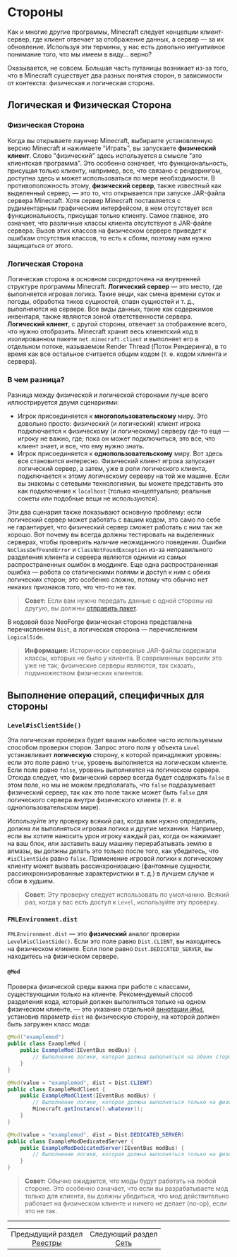 # Стороны

Как и многие другие программы, Minecraft следует концепции клиент-сервер, где клиент отвечает за отображение данных, а сервер — за их обновление. Используя эти термины, у нас есть довольно интуитивное понимание того, что мы имеем в виду... верно?

Оказывается, не совсем. Большая часть путаницы возникает из-за того, что в Minecraft существует два разных понятия сторон, в зависимости от контекста: физическая и логическая сторона.

<a id="logical-vs-physical-side"></a>

## Логическая и Физическая Сторона

<a id="the-physical-side"></a>

### Физическая Сторона

Когда вы открываете лаунчер Minecraft, выбираете установленную версию Minecraft и нажимаете "Играть", вы запускаете **физический клиент**. Слово "физический" здесь используется в смысле "это клиентская программа". Это особенно означает, что функциональность, присущая только клиенту, например, все, что связано с рендерингом, доступна здесь и может использоваться по мере необходимости. В противоположность этому, **физический сервер**, также известный как выделенный сервер, — это то, что открывается при запуске JAR-файла сервера Minecraft. Хотя сервер Minecraft поставляется с рудиментарным графическим интерфейсом, в нем отсутствует вся функциональность, присущая только клиенту. Самое главное, это означает, что различные классы клиента отсутствуют в JAR-файле сервера. Вызов этих классов на физическом сервере приведет к ошибкам отсутствия классов, то есть к сбоям, поэтому нам нужно защищаться от этого.

<a id="the-logical-side"></a>

### Логическая Сторона

Логическая сторона в основном сосредоточена на внутренней структуре программы Minecraft. **Логический сервер** — это место, где выполняется игровая логика. Такие вещи, как смена времени суток и погоды, обработка тиков сущностей, спавн сущностей и т. д., выполняются на сервере. Все виды данных, такие как содержимое инвентаря, также являются зоной ответственности сервера. **Логический клиент**, с другой стороны, отвечает за отображение всего, что нужно отобразить. Minecraft хранит весь клиентский код в изолированном пакете `net.minecraft.client` и выполняет его в отдельном потоке, называемом Render Thread (Поток Рендеринга), в то время как все остальное считается общим кодом (т. е. кодом клиента и сервера).

<a id="whats-the-difference"></a>

### В чем разница?

Разница между физической и логической сторонами лучше всего иллюстрируется двумя сценариями:

*   Игрок присоединяется к **многопользовательскому** миру. Это довольно просто: физический (и логический) клиент игрока подключается к физическому (и логическому) серверу где-то еще — игроку не важно, где; пока он может подключиться, это все, что клиент знает, и все, что ему нужно знать.
*   Игрок присоединяется к **однопользовательскому** миру. Вот здесь все становится интересно. Физический клиент игрока запускает логический сервер, а затем, уже в роли логического клиента, подключается к этому логическому серверу на той же машине. Если вы знакомы с сетевыми технологиями, вы можете представить это как подключение к `localhost` (только концептуально; реальные сокеты или подобные вещи не используются).

Эти два сценария также показывают основную проблему: если логический сервер может работать с вашим кодом, это само по себе не гарантирует, что физический сервер сможет работать с ним так же хорошо. Вот почему вы всегда должны тестировать на выделенных серверах, чтобы проверить наличие неожиданного поведения. Ошибки `NoClassDefFoundError` и `ClassNotFoundException` из-за неправильного разделения клиента и сервера являются одними из самых распространенных ошибок в моддинге. Еще одна распространенная ошибка — работа со статическими полями и доступ к ним с обеих логических сторон; это особенно сложно, потому что обычно нет никаких признаков того, что что-то не так.

> **Совет:**
> Если вам нужно передать данные с одной стороны на другую, вы должны [отправить пакет](../networking/index.md).

В кодовой базе NeoForge физическая сторона представлена перечислением `Dist`, а логическая сторона — перечислением `LogicalSide`.

> **Информация:**
> Исторически серверные JAR-файлы содержали классы, которых не было у клиента. В современных версиях это уже не так; физические серверы являются, так сказать, подмножеством физических клиентов.

<a id="performing-side-specific-operations"></a>

## Выполнение операций, специфичных для стороны

<a id="levelisclientside"></a>

### `Level#isClientSide()`

Эта логическая проверка будет вашим наиболее часто используемым способом проверки сторон. Запрос этого поля у объекта `Level` устанавливает **логическую** сторону, к которой принадлежит уровень: если это поле равно `true`, уровень выполняется на логическом клиенте. Если поле равно `false`, уровень выполняется на логическом сервере. Отсюда следует, что физический сервер всегда будет содержать `false` в этом поле, но мы не можем предполагать, что `false` подразумевает физический сервер, так как это поле также может быть `false` для логического сервера внутри физического клиента (т. е. в однопользовательском мире).

Используйте эту проверку всякий раз, когда вам нужно определить, должна ли выполняться игровая логика и другие механики. Например, если вы хотите наносить урон игроку каждый раз, когда он нажимает на ваш блок, или заставить вашу машину перерабатывать землю в алмазы, вы должны делать это только после того, как убедитесь, что `#isClientSide` равно `false`. Применение игровой логики к логическому клиенту может вызвать рассинхронизацию (фантомные сущности, рассинхронизированные характеристики и т. д.) в лучшем случае и сбои в худшем.

> **Совет:**
> Эту проверку следует использовать по умолчанию. Всякий раз, когда у вас есть доступ к `Level`, используйте эту проверку.

<a id="fmlenvironmentdist"></a>

### `FMLEnvironment.dist`

`FMLEnvironment.dist` — это **физический** аналог проверки `Level#isClientSide()`. Если это поле равно `Dist.CLIENT`, вы находитесь на физическом клиенте. Если поле равно `Dist.DEDICATED_SERVER`, вы находитесь на физическом сервере.

<a id="mod"></a>

#### `@Mod`

Проверка физической среды важна при работе с классами, существующими только на клиенте. Рекомендуемый способ разделения кода, который должен выполняться только на одном физическом клиенте, — это указание отдельной [аннотации `@Mod`](./Mod%20Files.md#javafml-and-mod), установив параметр `dist` на физическую сторону, на которой должен быть загружен класс мода:

```java
@Mod("examplemod")
public class ExampleMod {
    public ExampleMod(IEventBus modBus) {
        // Выполнение логики, которая должна выполняться на обеих сторонах
    }
}

@Mod(value = "examplemod", dist = Dist.CLIENT)
public class ExampleModClient {
    public ExampleModClient(IEventBus modBus) {
        // Выполнение логики, которая должна выполняться только на физическом клиенте
        Minecraft.getInstance().whatever();
    }
}

@Mod(value = "examplemod", dist = Dist.DEDICATED_SERVER)
public class ExampleModDedicatedServer {
    public ExampleModDedicatedServer(IEventBus modBus) {
        // Выполнение логики, которая должна выполняться только на физическом сервере
    }
}

```

> **Совет:**
> Обычно ожидается, что моды будут работать на любой стороне. Это особенно означает, что если вы разрабатываете мод только для клиента, вы должны убедиться, что мод действительно работает на физическом клиенте и ничего не делает (no-op), если это не так.

---
<div align="center"><table><tr><td align="center">Предыдущий раздел<br><a href="./Registries.md">Реестры</a></td><td align="center">Следующий раздел<br><a href="../networking/index.md">Сеть</a></td></tr></table></div>
